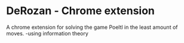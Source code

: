 # DeRozan - Chrome extension
A chrome extension for solving the game Poeltl in the least amount of moves.
-using information theory 
